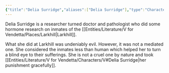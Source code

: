 ```yaml
---
{"title":"Delia Surridge","aliases":["Delia Surridge"],"type":"Character","tags":["VforVendetta"],"created":"2023-10-28T23:15:04","updated":"2023-10-28T23:21:42","dg-publish":true,"dg-note-icon":1,"permalink":"/entities/literature/v-for-vendetta/characters/delia-surridge/","dgPassFrontmatter":true,"noteIcon":1}
---
```


Delia Surridge is a researcher turned doctor and pathologist who did some hormone research on inmates of the [[Entities/Literature/V for Vendetta/Places/Larkhill\|Larkhill]].

What she did at Larkhill was undeniably evil. However, it was not a mediated one. She considered the inmates less than human which helped her to turn a blind eye to their sufferings. She is not a cruel one by nature and took [[Entities/Literature/V for Vendetta/Characters/V#Delia Surridge\|her punishment gracefully]].